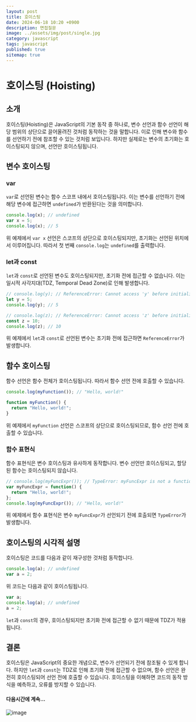 ```yaml
---
layout: post
title: 호이스팅
date: 2024-06-18 10:20 +0900
description: 면접질문
image: ../assets/img/post/single.jpg
category: javascript
tags: javascript 
published: true
sitemap: true
---
```



# 호이스팅 (Hoisting)

## 소개

호이스팅(Hoisting)은 JavaScript의 기본 동작 중 하나로, 변수 선언과 함수 선언이 해당 범위의 상단으로 끌어올려진 것처럼 동작하는 것을 말합니다. 이로 인해 변수와 함수를 선언하기 전에 참조할 수 있는 것처럼 보입니다. 하지만 실제로는 변수의 초기화는 호이스팅되지 않으며, 선언만 호이스팅됩니다.

## 변수 호이스팅

### var

`var`로 선언된 변수는 함수 스코프 내에서 호이스팅됩니다. 이는 변수를 선언하기 전에 해당 변수에 접근하면 `undefined`가 반환된다는 것을 의미합니다.

```javascript
console.log(x); // undefined
var x = 5;
console.log(x); // 5
```

위 예제에서 `var x` 선언은 스코프의 상단으로 호이스팅되지만, 초기화는 선언된 위치에서 이루어집니다. 따라서 첫 번째 `console.log`는 `undefined`를 출력합니다.

### let과 const

`let`과 `const`로 선언된 변수도 호이스팅되지만, 초기화 전에 접근할 수 없습니다. 이는 일시적 사각지대(TDZ, Temporal Dead Zone)로 인해 발생합니다.

```javascript
// console.log(y); // ReferenceError: Cannot access 'y' before initialization
let y = 5;
console.log(y); // 5

// console.log(z); // ReferenceError: Cannot access 'z' before initialization
const z = 10;
console.log(z); // 10
```

위 예제에서 `let`과 `const`로 선언된 변수는 초기화 전에 접근하면 `ReferenceError`가 발생합니다.

## 함수 호이스팅

함수 선언은 함수 전체가 호이스팅됩니다. 따라서 함수 선언 전에 호출할 수 있습니다.

```javascript
console.log(myFunction()); // "Hello, world!"

function myFunction() {
  return "Hello, world!";
}
```

위 예제에서 `myFunction` 선언은 스코프의 상단으로 호이스팅되므로, 함수 선언 전에 호출할 수 있습니다.

### 함수 표현식

함수 표현식은 변수 호이스팅과 유사하게 동작합니다. 변수 선언만 호이스팅되고, 할당된 함수는 호이스팅되지 않습니다.

```javascript
// console.log(myFuncExpr()); // TypeError: myFuncExpr is not a function
var myFuncExpr = function() {
  return "Hello, world!";
};
console.log(myFuncExpr()); // "Hello, world!"
```

위 예제에서 함수 표현식은 변수 `myFuncExpr`가 선언되기 전에 호출되면 `TypeError`가 발생합니다.

## 호이스팅의 시각적 설명

호이스팅은 코드를 다음과 같이 재구성한 것처럼 동작합니다.

```javascript
console.log(a); // undefined
var a = 2;
```

위 코드는 다음과 같이 호이스팅됩니다.

```javascript
var a;
console.log(a); // undefined
a = 2;
```

`let`과 `const`의 경우, 호이스팅되지만 초기화 전에 접근할 수 없기 때문에 TDZ가 적용됩니다.

## 결론

호이스팅은 JavaScript의 중요한 개념으로, 변수가 선언되기 전에 참조될 수 있게 합니다. 하지만 `let`과 `const`는 TDZ로 인해 초기화 전에 접근할 수 없으며, 함수 선언은 완전히 호이스팅되어 선언 전에 호출할 수 있습니다. 호이스팅을 이해하면 코드의 동작 방식을 예측하고, 오류를 방지할 수 있습니다.


#### 다음시간에 계속...
![image](https://github.com/nicejmp1/nicejmp1.github.io/assets/163364733/90a41f22-19d3-4d17-b649-016d5880fa98)